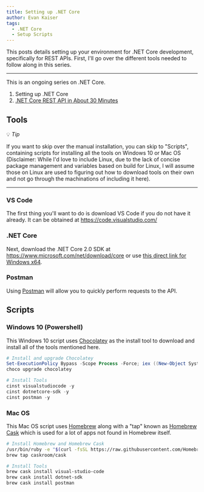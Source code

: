 ```yaml
---
title: Setting up .NET Core
author: Evan Kaiser
tags:
  - .NET Core
  - Setup Scripts
---
```


This posts details setting up your environment for .NET Core development, specifically for REST APIs. First, I'll go over the different tools needed to follow along in this series. 

***
This is an ongoing series on .NET Core.

1. Setting up .NET Core
2. [.NET Core REST API in About 30 Minutes](../dotnet-core-rest-api-in-about-30-minutes)

## Tools

:bulb: *Tip*

If you want to skip over the manual installation, you can skip to "Scripts", containing scripts for installing all the tools on Windows 10 or Mac OS (Disclaimer: While I'd love to include Linux, due to the lack of concise package management and variables based on build for Linux, I will assume those on Linux are used to figuring out how to download tools on their own and not go through the machinations of including it here).

***

### VS Code

The first thing you'll want to do is download VS Code if you do not have it already. It can be obtained at https://code.visualstudio.com/

### .NET Core

Next, download the .NET Core 2.0 SDK at https://www.microsoft.com/net/download/core or use [this direct link for Windows x64](https://download.microsoft.com/download/7/3/A/73A3E4DC-F019-47D1-9951-0453676E059B/dotnet-sdk-2.0.2-win-x64.exe).

### Postman

Using [Postman](https://www.getpostman.com/) will allow you to quickly perform requests to the API.

## Scripts

### Windows 10 (Powershell)

This Windows 10 script uses [Chocolatey](https://chocolatey.org/install) as the install tool to download and install all of the tools mentioned here.

```powershell
# Install and upgrade Chocolatey
Set-ExecutionPolicy Bypass -Scope Process -Force; iex ((New-Object System.Net.WebClient).DownloadString('https://chocolatey.org/install.ps1'))
choco upgrade chocolatey

# Install Tools
cinst visualstudiocode -y
cinst dotnetcore-sdk -y
cinst postman -y
```

### Mac OS

This Mac OS script uses [Homebrew](https://brew.sh/) along with a "tap" known as [Homebrew Cask](https://caskroom.github.io/) which is used for a lot of apps not found in Homebrew itself.

```bash
# Install Homebrew and Homebrew Cask
/usr/bin/ruby -e "$(curl -fsSL https://raw.githubusercontent.com/Homebrew/install/master/install)"
brew tap caskroom/cask

# Install Tools
brew cask install visual-studio-code
brew cask install dotnet-sdk
brew cask install postman
```
